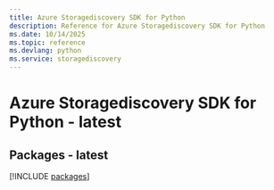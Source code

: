```yaml
---
title: Azure Storagediscovery SDK for Python
description: Reference for Azure Storagediscovery SDK for Python
ms.date: 10/14/2025
ms.topic: reference
ms.devlang: python
ms.service: storagediscovery
---
```

# Azure Storagediscovery SDK for Python - latest
## Packages - latest
[!INCLUDE [packages](storagediscovery-index.md)]